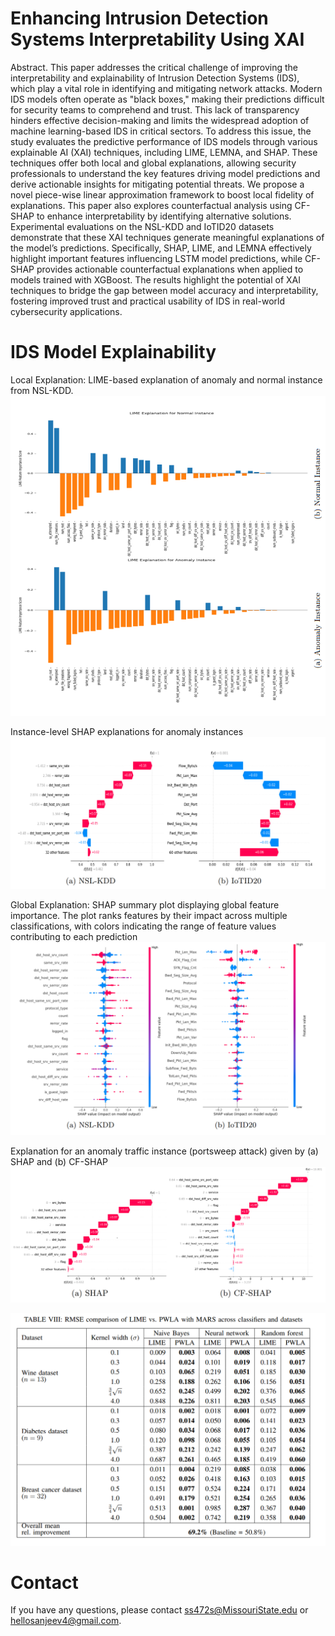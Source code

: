 # Enhancing Intrusion Detection Systems Interpretability Using XAI

Abstract. This paper addresses the critical challenge of improving the
interpretability and explainability of Intrusion Detection Systems (IDS),
which play a vital role in identifying and mitigating network attacks.
Modern IDS models often operate as "black boxes," making their predictions difficult for security teams to comprehend and trust. This lack of
transparency hinders effective decision-making and limits the widespread
adoption of machine learning-based IDS in critical sectors. To address
this issue, the study evaluates the predictive performance of IDS models through various explainable AI (XAI) techniques, including LIME,
LEMNA, and SHAP. These techniques offer both local and global explanations, allowing security professionals to understand the key features
driving model predictions and derive actionable insights for mitigating
potential threats. We propose a novel piece-wise linear approximation framework to boost local fidelity of explanations. This paper also explores counterfactual analysis using CF-SHAP to enhance interpretability by identifying alternative solutions. Experimental evaluations on the NSL-KDD and IoTID20 datasets
demonstrate that these XAI techniques generate meaningful explanations of the model’s predictions. Specifically, SHAP, LIME, and LEMNA
effectively highlight important features influencing LSTM model predictions, while CF-SHAP provides actionable counterfactual explanations
when applied to models trained with XGBoost. The results highlight the
potential of XAI techniques to bridge the gap between model accuracy
and interpretability, fostering improved trust and practical usability of
IDS in real-world cybersecurity applications.

# IDS Model Explainability
Local Explanation: LIME-based explanation of anomaly and normal instance from NSL-KDD.
![local lime](images/local.png)

Instance-level SHAP explanations for anomaly instances
![local shap](images/shap.png)


Global Explanation: SHAP summary plot displaying global feature importance. The plot ranks features by their impact across multiple classifications, with colors indicating the range of feature values
contributing to each prediction
![global shap](images/global.png)

Explanation for an anomaly traffic instance (portsweep attack) given by
(a) SHAP and (b) CF-SHAP
![comp cf-shap](images/comp-shap-cf.png)


![pwla](images/pwla.png)


# Contact

If you have any questions, please contact ss472s@MissouriState.edu or hellosanjeev4@gmail.com.

